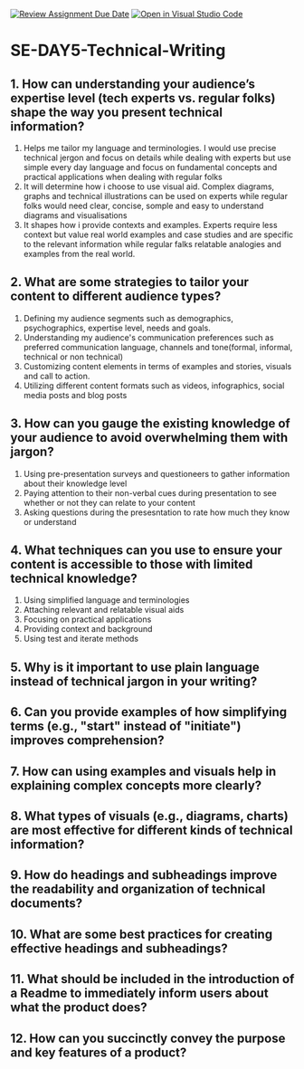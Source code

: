 [![Review Assignment Due Date](https://classroom.github.com/assets/deadline-readme-button-22041afd0340ce965d47ae6ef1cefeee28c7c493a6346c4f15d667ab976d596c.svg)](https://classroom.github.com/a/zsAR-pyY)
[![Open in Visual Studio Code](https://classroom.github.com/assets/open-in-vscode-2e0aaae1b6195c2367325f4f02e2d04e9abb55f0b24a779b69b11b9e10269abc.svg)](https://classroom.github.com/online_ide?assignment_repo_id=18432849&assignment_repo_type=AssignmentRepo)
# SE-DAY5-Technical-Writing
## 1. How can understanding your audience’s expertise level (tech experts vs. regular folks) shape the way you present technical information?
1. Helps me tailor my language and terminologies. I would use precise technical jergon and focus on details while dealing with experts but use simple every day language and focus on fundamental concepts and practical applications when dealing with regular folks
2. It will determine how i choose to use visual aid. Complex diagrams, graphs and technical illustrations can be used on experts while regular folks would need clear, concise, somple and easy to understand diagrams and visualisations
3. It shapes how i provide contexts and examples. Experts require less context but value real world examples and case studies and are specific to the relevant information while regular falks relatable analogies and examples from the real world.

## 2. What are some strategies to tailor your content to different audience types?
1. Defining my audience segments such as demographics, psychographics, expertise level, needs and goals.
2. Understanding my audience's communication preferences such as preferred communication language, channels and tone(formal, informal, technical or non technical)
3. Customizing content elements in terms of examples and stories, visuals and call to action.
4. Utilizing different content formats such as videos, infographics, social media posts and blog posts

## 3. How can you gauge the existing knowledge of your audience to avoid overwhelming them with jargon?
1. Using pre-presentation surveys and questioneers to gather information about their knowledge level
2. Paying attention to their non-verbal cues during presentation to see whether or not they can relate to your content
3. Asking questions during the presesntation to rate how much they know or understand

## 4. What techniques can you use to ensure your content is accessible to those with limited technical knowledge?
1. Using simplified language and terminologies
2. Attaching relevant and relatable visual aids
3. Focusing on practical applications
4. Providing context and background
5. Using test and iterate methods

## 5. Why is it important to use plain language instead of technical jargon in your writing?


## 6. Can you provide examples of how simplifying terms (e.g., "start" instead of "initiate") improves comprehension?
## 7. How can using examples and visuals help in explaining complex concepts more clearly?
## 8. What types of visuals (e.g., diagrams, charts) are most effective for different kinds of technical information?
## 9. How do headings and subheadings improve the readability and organization of technical documents?
## 10. What are some best practices for creating effective headings and subheadings?
## 11. What should be included in the introduction of a Readme to immediately inform users about what the product does?
## 12. How can you succinctly convey the purpose and key features of a product?

